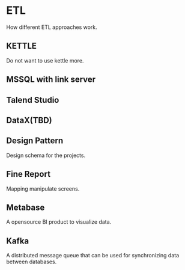 # ETL
How different ETL approaches work.

## KETTLE
Do not want to use kettle more.

## MSSQL with link server

## Talend Studio

## DataX(TBD)

## Design Pattern
Design schema for the projects.

## Fine Report
Mapping manipulate screens.

## Metabase
A opensource BI product to visualize data.

## Kafka
A distributed message queue that can be used for synchronizing data between databases.

